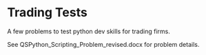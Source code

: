 # Trading Tests

A few problems to test python dev skills for trading firms. 

See QSPython_Scripting_Problem_revised.docx for problem details.
